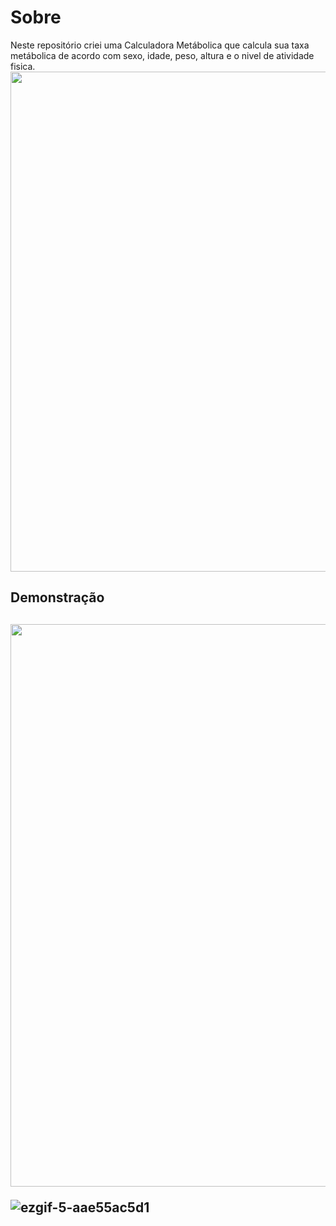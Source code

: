 # Sobre

<p >
Neste repositório criei uma Calculadora Metábolica que calcula sua taxa metábolica de acordo  com sexo, idade, peso, altura e o nivel de atividade fisica.
  
<img src="![Captura de Tela (643)](https://user-images.githubusercontent.com/86538066/155898586-b2c999fd-e87e-4050-b509-99da913a3aba.png)" width="800px"/>
<p/>
  
<h2>Demonstração<h2/>
<p align="center">
<img src="![Captura de Tela (643)](https://user-images.githubusercontent.com/86538066/155898131-cc2a405c-15b2-4ba1-95c6-8e68b812bf7d.png)" width="900px" />
<p/>
  
![ezgif-5-aae55ac5d1](https://user-images.githubusercontent.com/86538066/155901784-ff64394d-e3df-422f-8b93-ac412e4b0772.gif)


